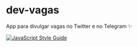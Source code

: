 # dev-vagas

App para divulgar vagas no Twitter e no Telegram :sparkles:

[![JavaScript Style Guide](https://img.shields.io/badge/code_style-standard-brightgreen.svg)](https://standardjs.com)
